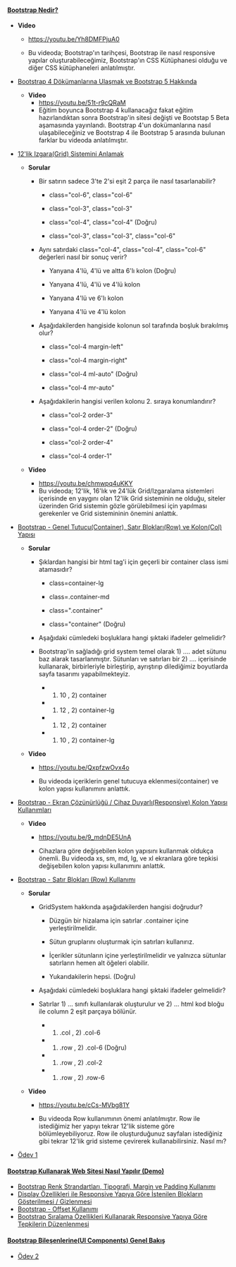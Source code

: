 #### [Bootstrap Nedir?](bootstrap-nedir/)

* **Video**

  * https://youtu.be/Yh8DMFPjuA0

  * Bu videoda; Bootstrap'ın tarihçesi, Bootstrap ile nasıl responsive yapılar oluşturabileceğimiz, Bootstrap'ın CSS Kütüphanesi olduğu ve diğer CSS kütüphaneleri anlatılmıştır.

    

- [Bootstrap 4 Dökümanlarına Ulaşmak ve Bootstrap 5 Hakkında](bootstrap-4-dokumanlarina-ulasmak-ve-bootstrap-5-hakkinda/)

  -  **Video**
     -  https://youtu.be/51t-r9cQRaM
     -  Eğitim boyunca Bootstrap 4 kullanacağız fakat eğitim hazırlandıktan sonra Bootstrap'in sitesi değişti ve Bootstap 5 Beta aşamasında yayınlandı. Bootstrap 4'un dokümanlarına nasıl ulaşabileceğiniz ve Bootstrap 4 ile Bootstrap 5 arasında bulunan farklar bu videoda anlatılmıştır. 

- [12'lik Izgara(Grid) Sistemini Anlamak](12lik-izgaragrid-sistemini-anlamak/)

  - **Sorular**

    - Bir satırın sadece 3'te 2'si eşit 2 parça ile nasıl tasarlanabilir?

      - class="col-6", class="col-6"

      - class="col-3", class="col-3"

      - class="col-4", class="col-4" (Doğru)

      - class="col-3", class="col-3", class="col-6"

        

    -  Aynı satırdaki class="col-4", class="col-4", class="col-6" değerleri nasıl bir sonuç verir?

       -  Yanyana 4'lü, 4'lü ve altta 6'lı kolon (Doğru)

       -   Yanyana 4'lü, 4'lü ve 4'lü kolon

       -  Yanyana 4'lü ve 6'lı kolon

       -   Yanyana 4'lü ve 4'lü kolon

          

    -  Aşağıdakilerden hangiside kolonun sol tarafında boşluk bırakılmış olur?

       -  class="col-4 margin-left"

       -  class="col-4 margin-right"

       -  class="col-4 ml-auto" (Doğru)

       -  class="col-4 mr-auto"

          

    -  Aşağıdakilerin hangisi verilen kolonu 2. sıraya konumlandırır?

       -  class="col-2 order-3"

       -  class="col-4 order-2" (Doğru)

       -  class="col-2 order-4"

       -  class="col-4 order-1"

          

  -  **Video**

     -  https://youtu.be/chmwpq4uKKY
     -  Bu videoda; 12'lik, 16'lık ve 24'lük Grid/Izgaralama sistemleri içerisinde en yaygını olan 12'lik Grid sisteminin ne olduğu, siteler üzerinden Grid sistemin gözle görülebilmesi için yapılması gerekenler ve Grid sistemininin önemini anlattık. 

  

- [Bootstrap - Genel Tutucu(Container), Satır Blokları(Row) ve Kolon(Col) Yapısı](bootstrap-genel-tutucucontainer,-satir-bloklarirow-ve-koloncol-yapisi/)

  - **Sorular**

    - Şıklardan hangisi bir html tag'i için geçerli bir container class ismi atamasıdır?

      - class=container-lg

      - class=.container-md

      - class=".container"

      - class="container"  (Doğru)

        

    -  Aşağıdaki cümledeki boşluklara hangi şıktaki ifadeler gelmelidir? 

    * Bootstrap'in sağladığı grid system temel olarak 1) .... adet sütunu baz alarak tasarlanmıştır. Sütunları ve satırları bir 2) .... içerisinde kullanarak, birbirleriyle birleştirip, ayrıştırıp dilediğimiz boyutlarda sayfa tasarımı yapabilmekteyiz.

      * 1) 10 , 2)  container

      * 1) 12 , 2)  container-lg

      * 1) 12 , 2)  container

      * 1) 10 , 2)  container-lg

        

  -  **Video**

     -  https://youtu.be/QxpfzwOvx4o

     -  Bu videoda içeriklerin genel tutucuya eklenmesi(container) ve kolon yapısı kullanımını anlattık.  

        

- [Bootstrap - Ekran Çözünürlüğü / Cihaz Duyarlı(Responsive) Kolon Yapısı Kullanımları](bootstrap-ekran-cozunurlugu-cihaz-duyarliresponsive-kolon-yapisi-kullanimlari/)

  - **Video**

    - https://youtu.be/9_mdnDE5UnA

    - Cihazlara göre değişebilen kolon yapısını kullanmak oldukça önemli. Bu videoda xs, sm, md, lg, ve xl ekranlara göre tepkisi değişebilen kolon yapısı kullanımını anlattık.  

      

- [Bootstrap - Satır Blokları (Row) Kullanımı](bootstrap-satir-bloklari-row-kullanimi/)

  - **Sorular**

    - GridSystem hakkında aşağıdakilerden hangisi doğrudur?

      - Düzgün bir hizalama için satırlar .container içine yerleştirilmelidir.

      - Sütun gruplarını oluşturmak için satırları kullanırız.

      - İçerikler sütunların içine yerleştirilmelidir ve yalnızca sütunlar satırların hemen alt öğeleri olabilir.

      - Yukarıdakilerin hepsi. (Doğru)

        

    -  Aşağıdaki cümledeki boşluklara hangi şıktaki ifadeler gelmelidir?

    -  Satırlar 1) ... sınıfı kullanılarak oluşturulur ve 2) ... html kod bloğu ile column 2 eşit parçaya bölünür.

       -  1) .col , 2) .col-6

       -  1) .row , 2) .col-6 (Doğru)

       -  1) .row , 2) .col-2

       -  1) .row , 2) .row-6

          

  -  **Video**

     -  https://youtu.be/cCs-MVbg81Y

     -  Bu videoda Row kullanımının önemi anlatılmıştır. Row ile istediğimiz her yapıyı tekrar 12'lik sisteme göre bölümleyebiliyoruz. Row ile oluşturduğunuz sayfaları istediğiniz gibi tekrar 12'lik grid sisteme çevirerek kullanabilirsiniz. Nasıl mı? 

        

-  [Ödev 1](odev1/)

#### [Bootstrap Kullanarak Web Sitesi Nasıl Yapılır (Demo)](bootstrap-kullanarak-web-sitesi-nasil-yapilir-demo/)

-  [Bootstrap Renk Strandartları, Tipografi, Margin ve Padding Kullanımı](bootstrap-renk-strandartlari,-tipgrafi,-margin-ve-padding-kullanimi/)
-  [Display Özellikleri ile Responsive Yapıya Göre İstenilen Blokların Gösterilmesi / Gizlenmesi](display-ozellikleri-ile-responsive-yapiya-gore-i̇stenilen-bloklarin-gosterilmesi-gizlenmesi/)
-  [Bootstrap - Offset Kullanımı](bootstrap-offset-kullanimi/)
-  [Bootstrap Sıralama Özellikleri Kullanarak Responsive Yapıya Göre Tepkilerin Düzenlenmesi](bootstrap-siralama-ozellikleri-kullanarak-responsive-yapiya-gore-tepkilerin-duzenlenmesi/)

#### [Bootstrap Bileşenlerine(UI Components) Genel Bakış](bootstrap-bilesenlerineui-components-genel-bakis/)
-  [Ödev 2](odev2/)

